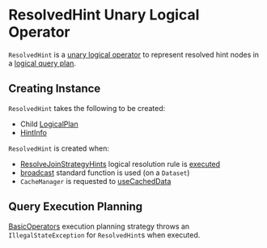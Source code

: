 # ResolvedHint Unary Logical Operator

`ResolvedHint` is a [unary logical operator](LogicalPlan.md#UnaryNode) to represent resolved hint nodes in a [logical query plan](#child).

## Creating Instance

`ResolvedHint` takes the following to be created:

* <span id="child"> Child [LogicalPlan](LogicalPlan.md)
* <span id="hints"> [HintInfo](../HintInfo.md)

`ResolvedHint` is created when:

* [ResolveJoinStrategyHints](../logical-analysis-rules/ResolveJoinStrategyHints.md) logical resolution rule is [executed](../logical-analysis-rules/ResolveJoinStrategyHints.md#applyJoinStrategyHint)
* [broadcast](../functions.md#broadcast) standard function is used (on a `Dataset`)
* `CacheManager` is requested to [useCachedData](../CacheManager.md#useCachedData)

## Query Execution Planning

[BasicOperators](../execution-planning-strategies/BasicOperators.md) execution planning strategy throws an `IllegalStateException` for `ResolvedHint`s when executed.
